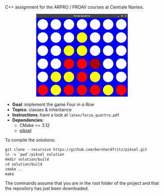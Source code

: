C++ assignment for the ARPRO / PROAV courses at Centrale Nantes.

<p align="center">
  <a><img alt="f4" src="./latex/f4.png" width="300"></a>
</p>

- **Goal**: implement the game *Four in a Row*
- **Topics**: classes & inheritance
- **Instructions**: have a look at `latex/forza_quattro.pdf`
- **Dependencies**:
  - CMake >= 3.12
  - [piksel](https://github.com/bernhardfritz/piksel)

To compile the solutions:

```
git clone --recursive https://github.com/bernhardfritz/piksel.git
ln -s `pwd`/piksel solution
mkdir solution/build
cd solution/build
cmake ..
make
```

The commands assume that you are in the root folder of the project and that
the repository has just been downloaded.
